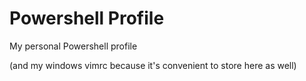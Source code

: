 # Powershell Profile
My personal Powershell profile 

(and my windows vimrc because it's convenient to store here as well)
